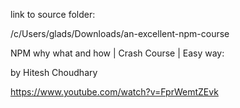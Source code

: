 link to source folder:

/c/Users/glads/Downloads/an-excellent-npm-course

NPM why what and how | Crash Course | Easy way:

by Hitesh Choudhary


https://www.youtube.com/watch?v=FprWemtZEvk
